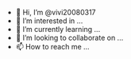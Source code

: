 - 👋 Hi, I’m @vivi20080317
- 👀 I’m interested in ...
- 🌱 I’m currently learning ...
- 💞️ I’m looking to collaborate on ...
- 📫 How to reach me ...

<!---
vivi20080317/vivi20080317 is a ✨ special ✨ repository because its `README.md` (this file) appears on your GitHub profile.
You can click the Preview link to take a look at your changes.
--->
